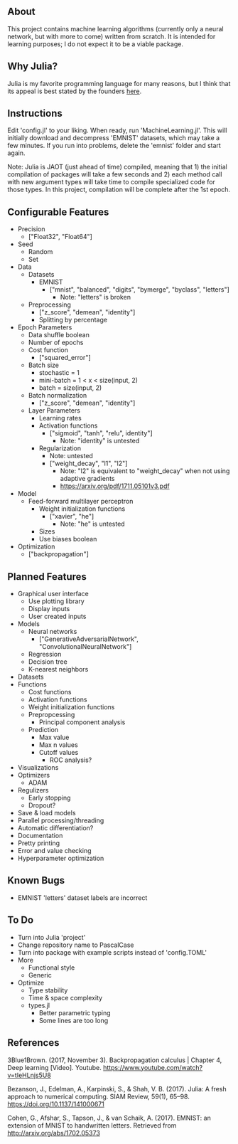 
## About

This project contains machine learning algorithms (currently only a neural network, but with more to come) written from scratch. It is intended for learning purposes; I do not expect it to be a viable package.

## Why Julia?

Julia is my favorite programming language for many reasons, but I think that its appeal is best stated by the founders [here](https://julialang.org/blog/2012/02/why-we-created-julia/).


## Instructions

Edit 'config.jl' to your liking. When ready, run 'MachineLearning.jl'. This will initially download and decompress 'EMNIST' datasets, which may take a few minutes. If you run into problems, delete the 'emnist' folder and start again.

Note: Julia is JAOT (just ahead of time) compiled, meaning that 1) the initial compilation of packages will take a few seconds and 2) each method call with new argument types will take time to compile specialized code for those types. In this project, compilation will be complete after the 1st epoch.


## Configurable Features

- Precision
    - ["Float32", "Float64"]
- Seed
    - Random
    - Set
- Data
    - Datasets
        - EMNIST
            - ["mnist", "balanced", "digits", "bymerge", "byclass", "letters"]
                - Note: "letters" is broken
    - Preprocessing
        - ["z_score", "demean", "identity"]
        - Splitting by percentage
- Epoch Parameters
    - Data shuffle boolean
    - Number of epochs
    - Cost function
        - ["squared_error"]
    - Batch size
        - stochastic = 1
        - mini-batch = 1 < x < size(input, 2)
        - batch = size(input, 2)
    - Batch normalization
        - ["z_score", "demean", "identity"]
    - Layer Parameters
        - Learning rates
        - Activation functions
            - ["sigmoid", "tanh", "relu", identity"]
                - Note: "identity" is untested
        - Regularization
            - Note: untested
            - ["weight_decay", "l1", "l2"]
                - Note: "l2" is equivalent to "weight_decay" when not using adaptive gradients
                - https://arxiv.org/pdf/1711.05101v3.pdf
- Model
    - Feed-forward multilayer perceptron
        - Weight initialization functions
            - ["xavier", "he"]
                - Note: "he" is untested
        - Sizes
        - Use biases boolean
- Optimization
    - ["backpropagation"]


## Planned Features

- Graphical user interface
    - Use plotting library
    - Display inputs
    - User created inputs
- Models
    - Neural networks
        - ["GenerativeAdversarialNetwork", "ConvolutionalNeuralNetwork"]
    - Regression
    - Decision tree
    - K-nearest neighbors
- Datasets
- Functions
    - Cost functions
    - Activation functions
    - Weight initialization functions
    - Prepropcessing
        - Principal component analysis
    - Prediction
        - Max value
        - Max n values
        - Cutoff values
            - ROC analysis?
- Visualizations
- Optimizers
    - ADAM
- Regulizers
    - Early stopping
    - Dropout?
- Save & load models
- Parallel processing/threading
- Automatic differentiation?
- Documentation
- Pretty printing
- Error and value checking
- Hyperparameter optimization


## Known Bugs

- EMNIST 'letters' dataset labels are incorrect


## To Do

- Turn into Julia 'project'
- Change repository name to PascalCase
- Turn into package with example scripts instead of 'config.TOML'
- More
    - Functional style
    - Generic
- Optimize
    - Type stability
    - Time & space complexity
    - types.jl
        - Better parametric typing
        - Some lines are too long

## References

3Blue1Brown. (2017, November 3). Backpropagation calculus | Chapter 4, Deep learning [Video]. Youtube. https://www.youtube.com/watch?v=tIeHLnjs5U8

Bezanson, J., Edelman, A., Karpinski, S., & Shah, V. B. (2017). Julia: A fresh approach to numerical computing. SIAM Review, 59(1), 65–98. https://doi.org/10.1137/141000671

Cohen, G., Afshar, S., Tapson, J., & van Schaik, A. (2017). EMNIST: an extension of MNIST to handwritten letters. Retrieved from http://arxiv.org/abs/1702.05373
